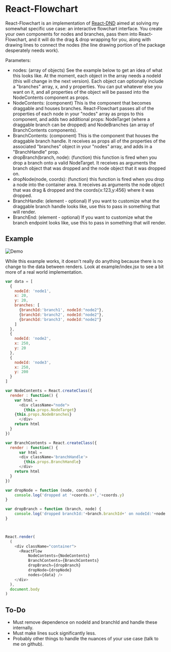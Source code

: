 # React-Flowchart #

React-Flowchart is an implementation of [React-DND](https://github.com/gaearon/react-dnd) aimed at solving my somewhat specific use case: an interactive flowchart interface. You create your own components for nodes and branches, pass them into React-Flowchart, and it will do the drag & drop wrapping for you, along with drawing lines to connect the nodes (the line drawing portion of the package desperately needs work).

Parameters:
* nodes: (array of objects) See the example below to get an idea of what this looks like. At the moment, each object in the array needs a nodeId (this will change in the next version). Each object can optionally include a "branches" array, x, and y properties. You can put whatever else you want on it, and all properties of the object will be passed into the NodeContents component as props.
* NodeContents: (component) This is the component that becomes draggable and houses branches. React-Flowchart passes all of the properties of each node in your "nodes" array as props to this component, and adds two additional props: NodeTarget (where a draggable branch can be dropped) and NodeBranches (an array of BranchContents components).
* BranchContents: (component) This is the component that houses the draggable branch handle. It receives as props all of the properties of the associated "branches" object in your "nodes" array, and adds in a "BranchHandle" prop.
* dropBranch(branch, node): (function) this function is fired when you drop a branch onto a valid NodeTarget. It receives as arguments the branch object that was dropped and the node object that it was dropped on.
* dropNode(node, coords): (function) this function is fired when you drop a node into the container area. It receives as arguments the node object that was drag & dropped and the coords{x:123,y:456} where it was dropped.
* BranchHandle: (element - optional) If you want to customize what the draggable branch handle looks like, use this to pass in something that will render.
* BranchEnd: (element - optional) If you want to customize what the branch endpoint looks like, use this to pass in something that will render.

## Example ##

![Demo](http://imgur.com/gallery/GKCxg)

While this example works, it doesn't really do anything because there is no change to the data between renders. Look at example/index.jsx to see a bit more of a real world implementation.

```js
var data = [ 
  {
    nodeId: 'node1',
    x: 20, 
    y: 20, 
    branches: [
      {branchId:'branch1', nodeId:"node2"},
      {branchId:'branch2', nodeId:"node2"},
      {branchId:'branch3', nodeId:"node2"}
    ]   
  },  
  {
    nodeId: 'node2',
    x: 250,
    y: 20
  },  
  {
    nodeId: 'node3',
    x: 250,
    y: 200 
  }
]

var NodeContents = React.createClass({
  render : function() {
    var html =
      <div className="node">
        {this.props.NodeTarget}
	{this.props.NodeBranches}
      </div>
    return html
  }
})

var BranchContents = React.createClass({
  render : function() {
      var html =
      <div className='branchHandle'>
        {this.props.BranchHandle}
      </div>
    return html
  }
})

var dropNode = function (node, coords) {
	console.log('dropped at '+coords.x+','+coords.y)
}

var dropBranch = function (branch, node) {
	console.log('dropped branchId:'+branch.branchId+' on nodeId:'+node.nodeId)
}



React.render(
  (
    <div className="container">
      <ReactFlow
          NodeContents={NodeContents}
          BranchContents={BranchContents}
          dropBranch={dropBranch}
          dropNode={dropNode}
          nodes={data} />
    </div>
  ),
  document.body
)
```

## To-Do ##

* Must remove dependence on nodeId and branchId and handle these internally.
* Must make lines suck significantly less.
* Probably other things to handle the nuances of your use case (talk to me on github).



